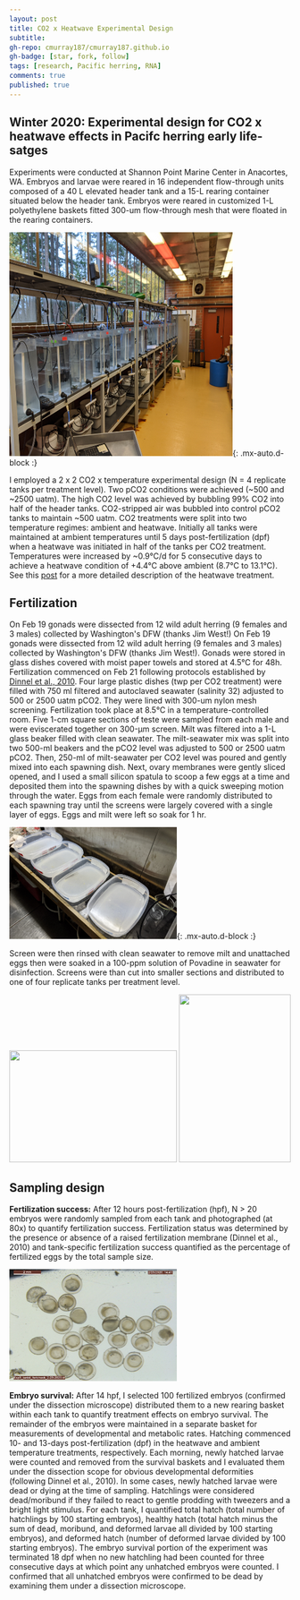 ```yaml
---
layout: post
title: CO2 x Heatwave Experimental Design
subtitle: 
gh-repo: cmurray187/cmurray187.github.io
gh-badge: [star, fork, follow]
tags: [research, Pacific herring, RNA]
comments: true
published: true
---
```


## Winter 2020: Experimental design for CO2 x heatwave effects in Pacifc herring early life-satges


Experiments were conducted at Shannon Point Marine Center in Anacortes, WA. Embryos and larvae were reared in 16 independent flow-through units composed of a 40 L elevated header tank and a 15-L rearing container situated below the header tank. Embryos were reared in customized 1-L polyethylene baskets fitted 300-um flow-through mesh that were floated in the rearing containers. 

<img src="https://raw.githubusercontent.com/cmurray187/cmurray187.github.io/master/notebookimages/Exp3%20design/setup_image.jpg" width="400" height="400">{: .mx-auto.d-block :}

I employed a 2 x 2 CO2 x temperature experimental design (N = 4 replicate tanks per treatment level). Two pCO2 conditions were achieved (~500 and ~2500 uatm). The high CO2 level was achieved by bubbling 99% CO2 into half of the header tanks. CO2-stripped air was bubbled into control pCO2 tanks to maintain ~500 uatm. CO2 treatments were split into two temperature regimes: ambient and heatwave. Initially all tanks were maintained at ambient temperatures until 5 days post-fertilization (dpf) when a heatwave was initiated in half of the tanks per CO2 treatment. Temperatures were increased by ~0.9°C/d for 5 consecutive days to achieve a heatwave condition of +4.4°C above ambient (8.7°C to 13.1°C). See this [post](https://cmurray187.github.io/2020-06-13-Heatwaves/) for a more detailed description of the heatwave treatment. 

## Fertilization

On Feb 19 gonads were dissected from 12 wild adult herring (9 females and 3 males) collected by Washington's DFW (thanks Jim West!) On Feb 19 gonads were dissected from 12 wild adult herring (9 females and 3 males) collected by Washington's DFW (thanks Jim West!). Gonads were stored in glass dishes covered with moist paper towels and stored at 4.5°C for 48h.  Fertilization commenced on Feb 21 following protocols established by [Dinnel et al., 2010](https://link.springer.com/article/10.1007/s00244-010-9600-8). Four large plastic dishes (twp per CO2 treatment) were filled with 750 ml filtered and autoclaved seawater (salinity 32) adjusted to 500 or 2500 uatm pCO2. They were lined with 300-um nylon mesh screening. Fertilization took place at 8.5°C in a temperature-controlled room. Five 1-cm square sections of teste were sampled from each male and were eviscerated together on 300-µm screen. Milt was filtered into a 1-L glass beaker filled with clean seawater. The milt-seawater mix was split into two 500-ml beakers and the pCO2 level was adjusted to 500 or 2500 uatm pCO2. Then, 250-ml of milt-seawater per CO2 level was poured and gently mixed into each spawning dish. Next, ovary membranes were gently sliced opened, and I used a small silicon spatula to scoop a few eggs at a time and deposited them into the spawning dishes by with a quick sweeping motion through the water. Eggs from each female were randomly distributed to each spawning tray until the screens were largely covered with a single layer of eggs. Eggs and milt were left so soak for 1 hr. 

<img src="https://raw.githubusercontent.com/cmurray187/cmurray187.github.io/master/notebookimages/Exp3%20design/embryo%20sheets.jpg" width="300" height="200">{: .mx-auto.d-block :}

Screen were then rinsed with clean seawater to remove milt and unattached eggs then were soaked in a 100-ppm solution of Povadine in seawater for disinfection. Screens were than cut into smaller sections and distributed to one of four replicate tanks per treatment level. 


<img src="https://raw.githubusercontent.com/cmurray187/cmurray187.github.io/master/notebookimages/Exp3%20design/povadine%20eggs.jpg" width="300" height="200">                                                                                 <img src="https://raw.githubusercontent.com/cmurray187/cmurray187.github.io/master/notebookimages/Exp3%20design/egg%20sheet.jpg" width="200" height="300">


## Sampling design

**Fertilization success:** After 12 hours post-fertilization (hpf), N > 20 embryos were randomly sampled from each tank and photographed (at 80x) to quantify fertilization success. Fertilization status was determined by the presence or absence of a raised fertilization membrane (Dinnel et al., 2010) and tank-specific fertilization success quantified as the percentage of fertilized eggs by the total sample size. 

<img src="https://raw.githubusercontent.com/cmurray187/cmurray187.github.io/master/notebookimages/Exp3%20design/fertsuccess.jpg" width="300" height="200">        

**Embryo survival:** After 14 hpf, I selected 100 fertilized embryos (confirmed under the dissection microscope) distributed them to a new rearing basket within each tank to quantify treatment effects on embryo survival. The remainder of the embryos were maintained in a separate basket for measurements of developmental and metabolic rates. Hatching commenced 10- and 13-days post-fertilization (dpf) in the heatwave and ambient temperature treatments, respectively. Each morning, newly hatched larvae were counted and removed from the survival baskets and I evaluated them under the dissection scope for obvious developmental deformities (following Dinnel et al., 2010). In some cases, newly hatched larvae were dead or dying at the time of sampling. Hatchlings were considered dead/moribund if they failed to react to gentle prodding with tweezers and a bright light stimulus. 
For each tank, I quantified total hatch (total number of hatchlings by 100 starting embryos), healthy hatch (total hatch minus the sum of dead, moribund, and deformed larvae all divided by 100 starting embryos), and deformed hatch (number of deformed larvae divided by 100 starting embryos). The embryo survival portion of the experiment was terminated 18 dpf when no new hatchling had been counted for three consecutive days at which point any unhatched embryos were counted. I confirmed that all unhatched embryos were confirmed to be dead by examining them under a dissection microscope.



